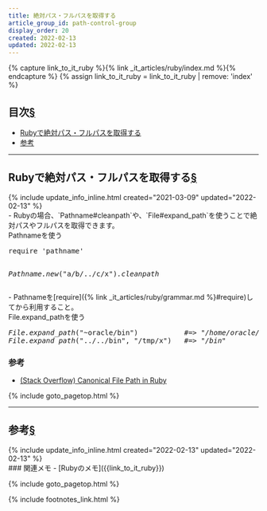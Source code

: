 ```yaml
---
title: 絶対パス・フルパスを取得する
article_group_id: path-control-group
display_order: 20
created: 2022-02-13
updated: 2022-02-13
---
```

{% capture link_to_it_ruby %}{% link _it_articles/ruby/index.md %}{% endcapture %}
{% assign link_to_it_ruby = link_to_it_ruby | remove: 'index' %}
## <a name="index">目次</a><a class="heading-anchor-permalink" href="#目次">§</a>

<ul id="index_ul">
<li><a href="#Rubyで絶対パス・フルパスを取得する">Rubyで絶対パス・フルパスを取得する</a></li>
<li><a href="#参考">参考</a></li>
</ul>

* * *
## <a name="Rubyで絶対パス・フルパスを取得する">Rubyで絶対パス・フルパスを取得する</a><a class="heading-anchor-permalink" href="#Rubyで絶対パス・フルパスを取得する">§</a>
<div class="chapter-updated">{% include update_info_inline.html created="2021-03-09" updated="2022-02-13" %}</div>
- Rubyの場合、`Pathname#cleanpath`や、`File#expand_path`を使うことで絶対パスやフルパスを取得できます。

<div class="code-box">
<div class="title">Pathnameを使う</div>
<pre>
require 'pathname'

<em>Pathname.new</em>("a/b/../c/x")<em class="blue">.cleanpath</em>
</pre>
</div>
- Pathnameを[require]({% link _it_articles/ruby/grammar.md %}#require)してから利用すること。

<div class="code-box">
<div class="title">File.expand_pathを使う</div>
<pre>
<em>File.expand_path</em>("~oracle/bin")           <em class="comment">#=&gt; "/home/oracle/bin"</em>
<em>File.expand_path</em>("../../bin", "/tmp/x")   <em class="comment">#=&gt; "/bin"</em>
</pre>
</div>

### 参考
- [(Stack Overflow) Canonical File Path in Ruby](https://stackoverflow.com/questions/3502611/canonical-file-path-in-ruby)

{% include goto_pagetop.html %}

* * *
## <a name="参考">参考</a><a class="heading-anchor-permalink" href="#参考">§</a>
<div class="chapter-updated">{% include update_info_inline.html created="2022-02-13" updated="2022-02-13" %}</div>
### 関連メモ
- [Rubyのメモ]({{link_to_it_ruby}})

{% include goto_pagetop.html %}

{% include footnotes_link.html %}
